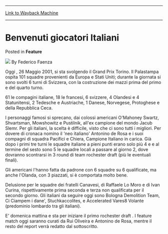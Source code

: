 
---
[Link to Wayback Machine](https://web.archive.org/web/20171123155713/https://magic.wizards.com/en/articles/archive/feature/benvenuti-giocatori-italiani-2000-01-01)

[_metadata_:wayback_url]:- "https://magic.wizards.com/en/articles/archive/feature/benvenuti-giocatori-italiani-2000-01-01"
[_metadata_:wayback_raw_url]:- "https://web.archive.org/web/20171123155713id_/https://magic.wizards.com/en/articles/archive/feature/benvenuti-giocatori-italiani-2000-01-01"
[_metadata_:wayback_capture_timestamp]:- "2017-11-23 15:57:13+00:00"
[_metadata_:description]:- "Oggi , 26 Maggio 2001, si sta svolgendo il Grand Prix Torino. Il Palastampa ospita 101 squadre provenienti da Europa e Stati Uniti; durante la giornata si sono svolti 6 turni di Svizzera, con la costruzione dei mazzi prima del primo e del quarto turno."
[_metadata_:generator]:- "Drupal 7 (http://drupal.org)"
---


Benvenuti giocatori Italiani
============================



 Posted in **Feature**







![](https://media.magic.wizards.com/styles/auth_small/public/generic-avatar-150_727.png)
By Federico Faenza











Oggi , 26 Maggio 2001, si sta svolgendo il Grand Prix Torino. Il Palastampa ospita 101 squadre provenienti da Europa e Stati Uniti; durante la giornata si sono svolti 6 turni di Svizzera, con la costruzione dei mazzi prima del primo e del quarto turno.


61 le compagini italiane, 18 le francesi, 6 svizzere, 4 Olandesi e 4 Statunitensi, 2 Tedesche e Austriache, 1 Danese, Norvegese, Protoghese e della Repubblica Ceca.  

I personaggi famosi si sprecano, dai colossi americani O'Mahoney Swartz, Shvartsman, Mowshowitz e Pustilnik, all'ex campione del mondo Jacub Slemr. Per gli italiani, la scelta è difficile, visto che ci sono tutti i migliori. Per dovere di cronaca nomino il 'neo italiano' Antonino de Rosa e i suoi compagni di squadra Pacifici e Chiera, Campione Italiano in carica. Già dopo i primi tre turni le squadre italiane a pieni punti erano solo più 4 e e al termine del sesto sono 5 le squadre locali a passare al giorno 2, dove dovranno scontrarsi in 3 round di team rochester draft (più le eventuali finali).  

Gli americani l'hanno fatta da padrone con 6 squadre su 6 qualificate, ma anche l'Olanda, con 3 piazzati, si è comportata molto bene.


Delusione per le squadre dei fratelli Canavesi, di Raffaele Lo Moro e di Ivan Curina, rispettivamente prima seconda e terza non qualificata per il secondo giorno. Gli italiani da seguire oggi sono Bologna Demolition Team, Ci Ciampem i dane', Stuchkaccolites, e Accelerated Vares8 Volante (predominio lombardo tra gli italiani).  

E' domenica mattina e sta per iniziare il primo rochester draft . I feature match oggi saranno curati da Rui Oliveira e Antonino de Rosa, mentre il resto del report verrà redatto dal sottoscritto.







